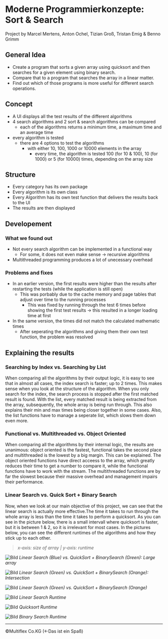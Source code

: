 # Moderne Programmierkonzepte: Sort & Search
Project by Marcel Mertens, Anton Ochel, Tizian Groß, Tristan Emig & Benno Grimm

## General Idea
* Create a program that sorts a given array using quicksort and then searches for a given element using binary search. 
* Compare that to a program that searches the array in a linear matter.
* Find out which of those programs is more useful for different search operations.

## Concept
* A UI displays all the test results of the different algorithms
* 4 search algorithms and 2 sort & search algorithms can be compared
  * each of the algorithms returns a minimum time, a maximum time and an average time
* every algorithm is tested
  * there are 4 options to test the algorithms
    * with either 10, 100, 1000 or 10000 elements in the array
      	* every time, the algorithm is tested 100 (for 10 & 100), 10 (for 1000) or 5 (for 10000) times, depending on the array size
   
    
## Structure
* Every category has its own package
* Every algorithm is its own class
* Every Algorithm has its own test function that delivers the results back to the UI
* The results are then displayed

## Developement

### What we found out
* Not every search algorithm can be implemented in a functional way
  * For some, it does not even make sense -> recursive algorithms
* Multithreaded programming produces a lot of unecessary overhead

### Problems and fixes
* In an earlier version, the first results were higher than the results after restarting the tests (while the application is still open)
  * This was porbably due to the cache memory and page tables that adjust over time to the running processes
    * This was fixed by running through the test 6 times before showing the first test results -> this resulted in a longer loading time at first
* In the same version, the times did not match the calculated mathematic times
  * After seperating the algorithms and giving them their own test function, the problem was resolved
  
## Explaining the results

### Searching by Index vs. Searching by List
When comparing all the algorithms by their output logic, it is easy to see that in almost all cases, the index search is faster; up to 2 times.
This makes sense when you look at the structure of the algorithm. When you only search for the index, the search process is stopped after the first matched result is found. With the list, every matched result is being extracted from the array, subsequently, the whole array is being run through. This also explains their min and max times being closer together in some cases. Also, the list functions have to manage a seperate list, which slows them down even more.

### Functional vs. Multithreaded vs. Object Oriented
When comparing all the algorithms by their internal logic, the results are unanimous: object oriented is the fastest, functional takes the second place and multithreaded is the lowest by a big margin.
This can be explained. The object oriented functions have direct acceess to the array, which greatly reduces their time to get a number to compare it, while the functional functions have to work with the stream. The multithreaded functions are by far the slowest because their massive overhead and management impairs their performance.

### Linear Search vs. Quick Sort + Binary Search
Now, when we look at our main objective of this project, we can see that the linear search is actually more effective.The time it takes to run through the whole array is less than the time it takes to perform a quicksort. As you can see in the picture below, there is a small intervall where quicksort is faster, but it is between 1 & 2, so it is irrelevant for most cases. In the pictures below, you can see the different runtimes of the algorithms and how they stick up to each other.

> *x-axis: size of array | y-axis: runtime*

![Bild](/bilder/geogebra-export%20(1).png "Linear Search vs. QuickSort + BinarySearch") *Linear Search (Blue) vs. QuickSort + BinarySearch (Green): Large array*

![Bild](/bilder/LinearQuicksortBinary.png "Linear Search vs. QuickSort + BinarySearch") *Linear Search (Green) vs. QuickSort + BinarySearch (Orange): Intersection*

![Bild](/bilder/LinearQuicksortBinary2.png "Linear Search vs. QuickSort + BinarySearch") *Linear Search (Green) vs. QuickSort + BinarySearch (Orange)*

![Bild](/bilder/LinearSearch.png "Linear Search Laufzeit") *Linear Search Runtime*

![Bild](/bilder/Quicksort.png "Quicksort Laufzeit") *Quicksort Runtime*

![Bild](/bilder/BinarySearch.png "Binary Search Laufzeit") *Binary Search Runtime*

----
©Multiflex Co.KG (<-Das ist ein Spaß)
